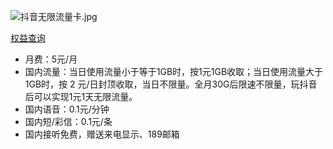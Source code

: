 ![抖音无限流量卡.jpg](https://lee-img.pages.dev/v2/ae26d70fb5d2ab958bbe9.jpg)

[权益查询](http://jump2.bdimg.com/safecheck/index?url=rN3wPs8te/o/mWlJCEovFQY/sZt3e8/c52FHMEwO1pn93nbrKRUb6X2UfYWkH3JrErsAqGXnB5JOoaWUAJT+w+Lzcuerlx7LIs6N8uXwVSpZ1yfOnFGxWcvYgkiVc4pNSFPRkmXug0iT2lDkX3ANsqie/XFuBNMKWKqKG5Itw340ukbxI7VNy3Y9qHh6BM0y)

- 月费：5元/月
- 国内流量：当日使用流量小于等于1GB时，按1元1GB收取；当日使用流量大于1GB时，按 2 元/日封顶收取，当日不限量。全月30G后限速不限量，玩抖音后可以实现1元1天无限流量。
- 国内语音：0.1元/分钟
- 国内短/彩信：0.1元/条
- 国内接听免费，赠送来电显示、189邮箱